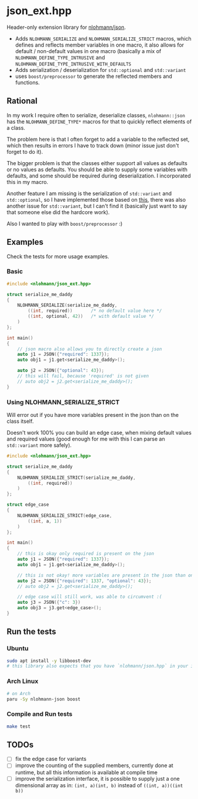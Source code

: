# json_ext.hpp

Header-only extension library for [nlohmann/json](https://github.com/nlohmann/json).

- Adds `NLOHMANN_SERIALIZE` and `NLOHMANN_SERIALIZE_STRICT` macros, which defines and reflects member variables in one macro, it also allows for default / non-default values in one macro (basically a mix of `NLOHMANN_DEFINE_TYPE_INTRUSIVE` and `NLOHMANN_DEFINE_TYPE_INTRUSIVE_WITH_DEFAULTS`
- Adds serialization / deserialization for `std::optional` and `std::variant`
- uses `boost/preprocessor` to generate the reflected members and functions.

## Rational

In my work I require often to serialize, deserialize classes, `nlohmann::json` has the `NLOHMANN_DEFINE_TYPE*` macros for that to quickly reflect elements of a class.

The problem here is that I often forget to add a variable to the reflected set, which then results in errors I have to track down (minor issue just don't forget to do it).

The bigger problem is that the classes either support all values as defaults or no values as defaults. You should be able to supply some variables with defaults, and some should be required during deserialization. I incorporated this in my macro.

Another feature I am missing is the serialization of `std::variant` and `std::optional`, so I have implemented those based on [this](https://github.com/nlohmann/json#how-do-i-convert-third-party-types), there was also another issue for `std::variant`, but I can't find it (basically just want to say that someone else did the hardcore work).

Also I wanted to play with `boost/preprocessor` :)

## Examples

Check the tests for more usage examples.

### Basic

```cpp
#include <nlohmann/json_ext.hpp>

struct serialize_me_daddy
{
    NLOHMANN_SERIALIZE(serialize_me_daddy,
        ((int, required))       /* no default value here */
        ((int, optional, 42))   /* with default value */
    )
};

int main()
{
    // json macro also allows you to directly create a json
    auto j1 = JSON({"required": 1337});
    auto obj1 = j1.get<serialize_me_daddy>();

    auto j2 = JSON({"optional": 43});
    // this will fail, because 'required' is not given
    // auto obj2 = j2.get<serialize_me_daddy>();
}
```

### Using NLOHMANN_SERIALIZE_STRICT

Will error out if you have more variables present in the json than on the class itself.

Doesn't work 100% you can build an edge case, when mixing default values and required values (good enough for me with this I can parse an `std::variant` more safely).

```cpp
#include <nlohmann/json_ext.hpp>

struct serialize_me_daddy
{
    NLOHMANN_SERIALIZE_STRICT(serialize_me_daddy,
        ((int, required))
    )
};

struct edge_case
{
    NLOHMANN_SERIALIZE_STRICT(edge_case,
        ((int, a, 1))
    )
};

int main()
{
    // this is okay only required is present on the json
    auto j1 = JSON({"required": 1337});
    auto obj1 = j1.get<serialize_me_daddy>();

    // this is not okay! more variables are present in the json than on the cls itself
    auto j2 = JSON({"required": 1337, "optional": 43});
    // auto obj2 = j2.get<serialize_me_daddy>();

    // edge case will still work, was able to circumvent :(
    auto j3 = JSON({"c": 3})
    auto obj3 = j3.get<edge_case>();
}
```

## Run the tests

### Ubuntu

```bash
sudo apt install -y libboost-dev
# this library also expects that you have `nlohmann/json.hpp` in your include directories
```

### Arch Linux

```bash
# on Arch
paru -Sy nlohmann-json boost
```

### Compile and Run tests

```bash
make test
```

## TODOs

- [ ] fix the edge case for variants
- [ ] improve the counting of the supplied members, currently done at runtime, but all this information is available at compile time
- [ ] improve the serialization interface, it is possible to supply just a one dimensional array as in: `(int, a)(int, b)` instead of `((int, a))((int b))`
